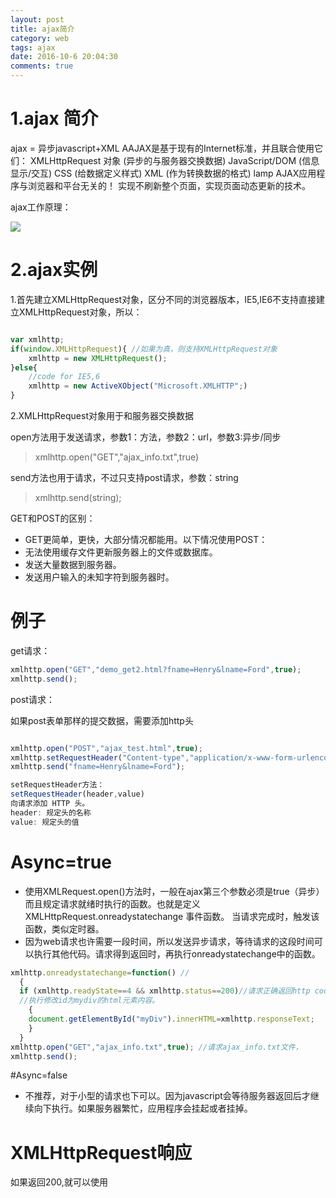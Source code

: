 ```yaml
---
layout: post
title: ajax简介
category: web
tags: ajax
date: 2016-10-6 20:04:30
comments: true
---
```


# 1.ajax 简介
ajax =  异步javascript+XML
AAJAX是基于现有的Internet标准，并且联合使用它们：
XMLHttpRequest 对象 (异步的与服务器交换数据)
JavaScript/DOM (信息显示/交互)
CSS (给数据定义样式)
XML (作为转换数据的格式)
lamp  AJAX应用程序与浏览器和平台无关的！
实现不刷新整个页面，实现页面动态更新的技术。

ajax工作原理：

![](http://www.ziqiangxuetang.com/static/images/ajax.gif)

# 2.ajax实例
 1.首先建立XMLHttpRequest对象，区分不同的浏览器版本，IE5,IE6不支持直接建立XMLHttpRequest对象，所以： 

```javascript

var xmlhttp;
if(window.XMLHttpRequest){ //如果为真，则支持XMLHttpRequest对象
    xmlhttp = new XMLHttpRequest();
}else{
    //code for IE5,6
    xmlhttp = new ActiveXObject("Microsoft.XMLHTTP";)
}

```

2.XMLHttpRequest对象用于和服务器交换数据

open方法用于发送请求，参数1：方法，参数2：url，参数3:异步/同步

> xmlhttp.open("GET","ajax_info.txt",true)

send方法也用于请求，不过只支持post请求，参数：string

> xmlhttp.send(string);

GET和POST的区别：
* GET更简单，更快，大部分情况都能用。以下情况使用POST：
* 无法使用缓存文件更新服务器上的文件或数据库。
* 发送大量数据到服务器。
* 发送用户输入的未知字符到服务器时。 

# 例子 

get请求：
```javascript
xmlhttp.open("GET","demo_get2.html?fname=Henry&lname=Ford",true);
xmlhttp.send();
```
post请求：

如果post表单那样的提交数据，需要添加http头
```javascript

xmlhttp.open("POST","ajax_test.html",true);
xmlhttp.setRequestHeader("Content-type","application/x-www-form-urlencoded");
xmlhttp.send("fname=Henry&lname=Ford");

setRequestHeader方法：
setRequestHeader(header,value)  
向请求添加 HTTP 头。
header: 规定头的名称
value: 规定头的值
```

# Async=true
* 使用XMLRequest.open()方法时，一般在ajax第三个参数必须是true（异步）
而且规定请求就绪时执行的函数。也就是定义 XMLHttpRequest.onreadystatechange 事件函数。
当请求完成时，触发该函数，类似定时器。
* 因为web请求也许需要一段时间，所以发送异步请求，等待请求的这段时间可以执行其他代码。请求得到返回时，再执行onreadystatechange中的函数。

```javascript
xmlhttp.onreadystatechange=function() //
  {
  if (xmlhttp.readyState==4 && xmlhttp.status==200)//请求正确返回http code 200时
  //执行修改id为mydiv的html元素内容。
    {
    document.getElementById("myDiv").innerHTML=xmlhttp.responseText;
    }
  }
xmlhttp.open("GET","ajax_info.txt",true); //请求ajax_info.txt文件，
xmlhttp.send();
```

#Async=false 
* 不推荐，对于小型的请求也下可以。因为javascript会等待服务器返回后才继续向下执行。如果服务器繁忙，应用程序会挂起或者挂掉。

# XMLHttpRequest响应
如果返回200,就可以使用
